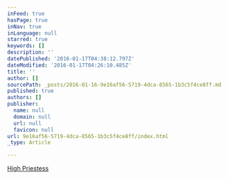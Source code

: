 ```yaml
---
inFeed: true
hasPage: true
inNav: true
inLanguage: null
starred: true
keywords: []
description: ''
datePublished: '2016-01-17T04:38:12.797Z'
dateModified: '2016-01-17T04:26:10.485Z'
title: ''
author: []
sourcePath: _posts/2016-01-16-9e16af56-5719-4dca-8565-1b3c5f4ce8ff.md
published: true
authors: []
publisher:
  name: null
  domain: null
  url: null
  favicon: null
url: 9e16af56-5719-4dca-8565-1b3c5f4ce8ff/index.html
_type: Article

---
```

[High Priestess][0]

[0]: http://highpriestess.guru/